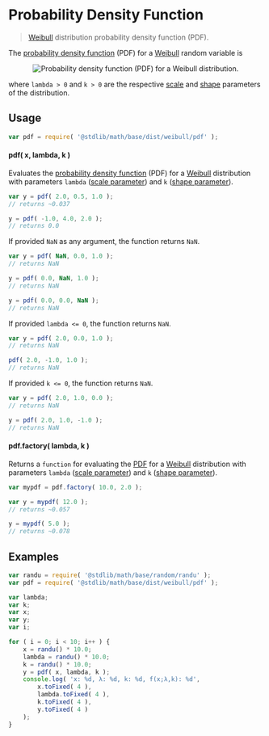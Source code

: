 Probability Density Function
===

> [Weibull][weibull] distribution probability density function (PDF).

<section class="intro">

The [probability density function][pdf] (PDF) for a [Weibull][weibull] random variable is

<!-- <equation class="equation" label="eq:weibull_pdf" align="center" raw="f(x;\lambda,k) = \begin{cases} \frac{k}{\lambda}\left (\frac{x}{\lambda} \right)^{k-1}e^{-(x/\lambda)^k} &amp; x \geq 0 \\ 0 &amp; x < 0\end{cases}" alt="Probability density function (PDF) for a Weibull distribution."> -->

<div class="equation" align="center" data-raw-text="
    f(x;\lambda,k) = \begin{cases} \frac{k}{\lambda}\left (\frac{x}{\lambda} \right)^{k-1}e^{-(x/\lambda)^k} &amp; x \geq 0 \\ 0 &amp; x < 0\end{cases}" data-equation="eq:weibull_pdf">
    <img src="" alt="Probability density function (PDF) for a Weibull distribution.">
    <br>
</div>

<!-- </equation> -->

where `lambda > 0` and `k > 0` are the respective [scale][scale] and [shape][shape] parameters of the distribution.


<!-- </intro> -->

<section class="usage">

## Usage
``` javascript
var pdf = require( '@stdlib/math/base/dist/weibull/pdf' );
```

#### pdf( x, lambda, k )

Evaluates the [probability density function][pdf] (PDF) for a [Weibull][weibull] distribution with parameters `lambda` ([scale parameter][scale]) and `k` ([shape parameter][shape]).

``` javascript
var y = pdf( 2.0, 0.5, 1.0 );
// returns ~0.037

y = pdf( -1.0, 4.0, 2.0 );
// returns 0.0
```

If provided `NaN` as any argument, the function returns `NaN`.

``` javascript
var y = pdf( NaN, 0.0, 1.0 );
// returns NaN

y = pdf( 0.0, NaN, 1.0 );
// returns NaN

y = pdf( 0.0, 0.0, NaN );
// returns NaN
```

If provided `lambda <= 0`, the function returns `NaN`.

``` javascript
var y = pdf( 2.0, 0.0, 1.0 );
// returns NaN

pdf( 2.0, -1.0, 1.0 );
// returns NaN
```

If provided `k <= 0`, the function returns `NaN`.

``` javascript
var y = pdf( 2.0, 1.0, 0.0 );
// returns NaN

y = pdf( 2.0, 1.0, -1.0 );
// returns NaN
```

#### pdf.factory( lambda, k )

Returns a `function` for evaluating the [PDF][pdf] for a [Weibull][weibull] distribution with parameters `lambda` ([scale parameter][scale]) and `k` ([shape parameter][shape]).

``` javascript
var mypdf = pdf.factory( 10.0, 2.0 );

var y = mypdf( 12.0 );
// returns ~0.057

y = mypdf( 5.0 );
// returns ~0.078
```

<!-- </usage> -->

<section class="examples">

## Examples

``` javascript
var randu = require( '@stdlib/math/base/random/randu' );
var pdf = require( '@stdlib/math/base/dist/weibull/pdf' );

var lambda;
var k;
var x;
var y;
var i;

for ( i = 0; i < 10; i++ ) {
    x = randu() * 10.0;
    lambda = randu() * 10.0;
    k = randu() * 10.0;
    y = pdf( x, lambda, k );
    console.log( 'x: %d, λ: %d, k: %d, f(x;λ,k): %d',
        x.toFixed( 4 ),
        lambda.toFixed( 4 ),
        k.toFixed( 4 ),
        y.toFixed( 4 )
    );
}
```

<!-- </examples> -->


<section class="links">

[pdf]: https://en.wikipedia.org/wiki/Probability_density_function
[weibull]: https://en.wikipedia.org/wiki/Weibull_distribution
[shape]: https://en.wikipedia.org/wiki/Shape_parameter
[scale]: https://en.wikipedia.org/wiki/Scale_parameter

<!-- </links> -->
